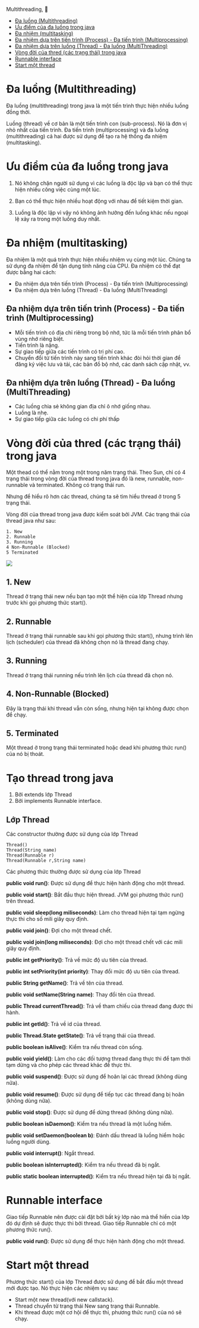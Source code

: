 Multithreading, 👋

- [Đa luồng (Multithreading)](#đa-luồng-multithreading)
- [Ưu điểm của đa luồng trong java](#ưu-điểm-của-đa-luồng-trong-java)
- [Đa nhiệm (multitasking)](#đa-nhiệm-multitasking)
- [Đa nhiệm dựa trên tiến trình (Process) - Đa tiến trình (Multiprocessing)](#đa-nhiệm-dựa-trên-tiến-trình-process---đa-tiến-trình-multiprocessing)
- [Đa nhiệm dựa trên luồng (Thread) - Đa luồng (MultiThreading)](#đa-nhiệm-dựa-trên-luồng-thread---đa-luồng-multithreading)
- [Vòng đời của thred (các trạng thái) trong java](#vòng-đời-của-thred-các-trạng-thái-trong-java)
- [Runnable interface](#runnable-interface)
- [Start một thread](#start-một-thread)

# Đa luồng (Multithreading)

Đa luồng (multithreading) trong java là một tiến trình thực hiện nhiều luồng đồng thời.

Luồng (thread) về cơ bản là một tiến trình con (sub-process). Nó là đơn vị nhỏ nhất của tiến trình. Đa tiến trình (multiprocessing) và đa luồng (multithreading) cả hai được sử dụng để tạo ra hệ thống đa nhiệm (multitasking).

# Ưu điểm của đa luồng trong java

1. Nó không chặn người sử dụng vì các luồng là độc lập và bạn có thể thực hiện nhiều công việc cùng một lúc.

2. Bạn có thể thực hiện nhiều hoạt động với nhau để tiết kiệm thời gian.

3. Luồng là độc lập vì vậy nó không ảnh hưởng đến luồng khác nếu ngoại lệ xảy ra trong một luồng duy nhất.

# Đa nhiệm (multitasking)

Đa nhiệm là một quá trình thực hiện nhiều nhiệm vụ cùng một lúc. Chúng ta sử dụng đa nhiệm để tận dụng tính năng của CPU. Đa nhiệm có thể đạt được bằng hai cách:

- Đa nhiệm dựa trên tiến trình (Process) - Đa tiến trình (Multiprocessing)
- Đa nhiệm dựa trên luồng (Thread) - Đa luồng (MultiThreading)

## Đa nhiệm dựa trên tiến trình (Process) - Đa tiến trình (Multiprocessing)

- Mỗi tiến trình có địa chỉ riêng trong bộ nhớ, tức là mỗi tiến trình phân bổ vùng nhớ riêng biệt.
- Tiến trình là nặng.
- Sự giao tiếp giữa các tiến trình có tri phí cao.
- Chuyển đổi từ tiến trình này sang tiến trình khác đòi hỏi thời gian để đăng ký việc lưu và tải, các bản đồ bộ nhớ, các danh sách cập nhật, vv.

## Đa nhiệm dựa trên luồng (Thread) - Đa luồng (MultiThreading)

- Các luồng chia sẻ không gian địa chỉ ô nhớ giống nhau.
- Luồng là nhẹ.
- Sự giao tiếp giữa các luồng có chi phí thấp

# Vòng đời của thred (các trạng thái) trong java

Một thead có thể nằm trong một trong năm trạng thái. Theo Sun, chỉ có 4 trạng thái trong vòng đời của thread trong java đó là new, runnable, non-runnable và terminated. Không có trạng thái run.

Nhưng để hiểu rõ hơn các thread, chúng ta sẽ tìm hiểu thread ở trong 5 trạng thái.

Vòng đời của thread trong java được kiểm soát bởi JVM. Các trạng thái của thread java như sau:

    1. New
    2. Runnable
    3. Running
    4 Non-Runnable (Blocked)
    5 Terminated

![](https://viettuts.vn/images/java/java-thread/vong-doi-cua-thread-trong-java.jpg)

## 1. New

Thread ở trạng thái new nếu bạn tạo một thể hiện của lớp Thread nhưng trước khi gọi phương thức start().

## 2. Runnable

Thread ở trạng thái runnable sau khi gọi phương thức start(), nhưng trình lên lịch (scheduler) của thread đã không chọn nó là thread đang chạy.

## 3. Running

Thread ở trạng thái running nếu trình lên lịch của thread đã chọn nó.

## 4. Non-Runnable (Blocked)

Đây là trạng thái khi thread vẫn còn sống, nhưng hiện tại không được chọn để chạy.

## 5. Terminated

Một thread ở trong trạng thái terminated hoặc dead khi phương thức run() của nó bị thoát.

# Tạo thread trong java

1. Bởi extends lớp Thread
2. Bởi implements Runnable interface.

## Lớp Thread

Các constructor thường được sử dụng của lớp Thread

    Thread()
    Thread(String name)
    Thread(Runnable r)
    Thread(Runnable r,String name)

Các phương thức thường được sử dụng của lớp Thread

**public void run()**: Được sử dụng để thực hiện hành động cho một thread.

**public void start()**: Bắt đầu thực hiện thread. JVM gọi phương thức run() trên thread.

**public void sleep(long miliseconds)**: Làm cho thread hiện tại tạm ngừng thực thi cho số mili giây quy định.

**public void join()**: Đợi cho một thread chết.

**public void join(long miliseconds)**: Đợi cho một thread chết với các mili giây quy định.

**public int getPriority()**: Trả về mức độ ưu tiên của thread.

**public int setPriority(int priority)**: Thay đổi mức độ ưu tiên của thread.

**public String getName()**: Trả về tên của thread.

**public void setName(String name)**: Thay đổi tên của thread.

**public Thread currentThread()**: Trả về tham chiếu của thread đang được thi hành.

**public int getId()**: Trả về id của thread.

**public Thread.State getState()**: Trả về trạng thái của thread.

**public boolean isAlive()**: Kiểm tra nếu thread còn sống.

**public void yield()**: Làm cho các đối tượng thread đang thực thi để tạm thời tạm dừng và cho phép các thread khác để thực thi.

**public void suspend()**: Được sử dụng để hoãn lại các thread (không dùng nữa).

**public void resume()**: Được sử dụng để tiếp tục các thread đang bị hoãn (không dùng nữa).

**public void stop()**: Được sử dụng để dừng thread (không dùng nữa).

**public boolean isDaemon()**: Kiểm tra nếu thread là một luồng hiểm.

**public void setDaemon(boolean b)**: Đánh dấu thread là luồng hiểm hoặc luồng người dùng.

**public void interrupt()**: Ngắt thread.

**public boolean isInterrupted()**: Kiểm tra nếu thread đã bị ngắt.

**public static boolean interrupted()**: Kiểm tra nếu thread hiện tại đã bị ngắt.

# Runnable interface

Giao tiếp Runnable nên được cài đặt bởi bất kỳ lớp nào mà thể hiển của lớp đó dự định sẽ được thực thi bởi thread. Giao tiếp Runnable chỉ có một phương thức run().

**public void run()**: Được sử dụng để thực hiện hành động cho một thread.

# Start một thread

Phương thức start() của lớp Thread được sử dụng để bắt đầu một thread mới được tạo. Nó thực hiện các nhiệm vụ sau:

- Start một new thread(với new callstack).
- Thread chuyển từ trạng thái New sang trạng thái Runnable.
- Khi thread được một cơ hội để thực thi, phương thức run() của nó sẽ chạy.
